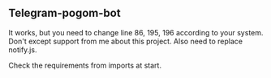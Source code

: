 ## Telegram-pogom-bot

It works, but you need to change line 86, 195, 196 according to your system. Don't except support from me about this project. Also need to replace notify.js.

Check the requirements from imports at start.